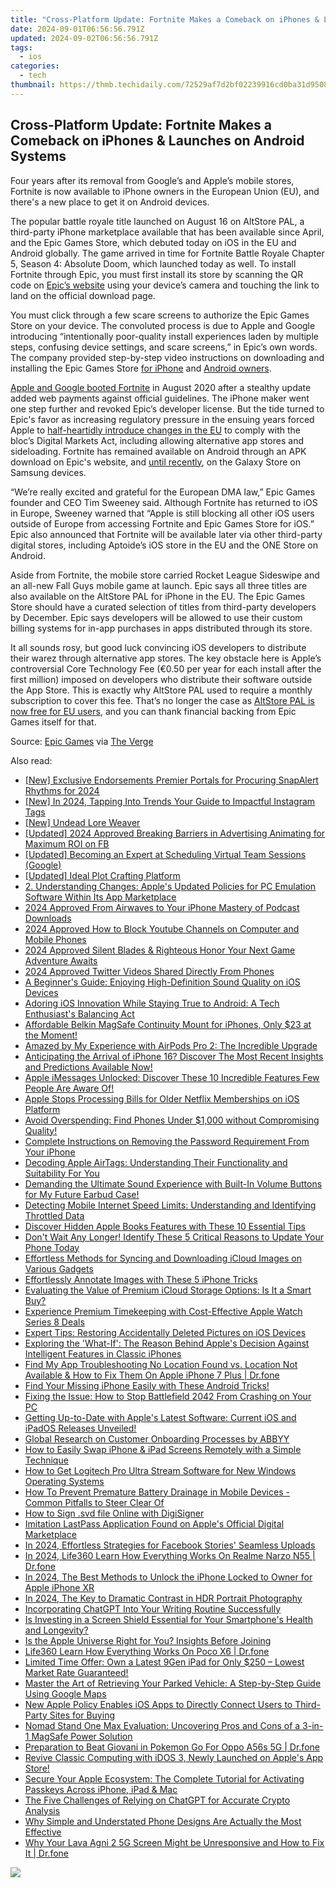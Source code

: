 ```yaml
---
title: "Cross-Platform Update: Fortnite Makes a Comeback on iPhones & Launches on Android Systems"
date: 2024-09-01T06:56:56.791Z
updated: 2024-09-02T06:56:56.791Z
tags:
  - ios
categories:
  - tech
thumbnail: https://thmb.techidaily.com/72529af7d2bf02239916cd0ba31d950846919ac8ac9ff5b071dc373f5d27eae7.jpg
---
```


## Cross-Platform Update: Fortnite Makes a Comeback on iPhones & Launches on Android Systems

Four years after its removal from Google’s and Apple’s mobile stores, Fortnite is now available to iPhone owners in the European Union (EU), and there's a new place to get it on Android devices.

 The popular battle royale title launched on August 16 on AltStore PAL, a third-party iPhone marketplace available that has been available since April, and the Epic Games Store, which debuted today on iOS in the EU and Android globally. The game arrived in time for Fortnite Battle Royale Chapter 5, Season 4: Absolute Doom, which launched today as well. To install Fortnite through Epic, you must first install its store by scanning the QR code on [Epic’s website](https://store.epicgames.com/mobile) using your device’s camera and touching the link to land on the official download page.

 You must click through a few scare screens to authorize the Epic Games Store on your device. The convoluted process is due to Apple and Google introducing “intentionally poor-quality install experiences laden by multiple steps, confusing device settings, and scare screens,” in Epic’s own words. The company provided step-by-step video instructions on downloading and installing the Epic Games Store [for iPhone](https://www.youtube.com/watch?v=%5F6cmu0NuM3g) and [Android owners](https://www.youtube.com/watch?v=4C4RxVF-unI).

[Apple and Google booted Fortnite](https://win-answers.techidaily.com/how-to-fix-monster-hunter-rise-installation-errors-and-launch-successfully/) in August 2020 after a stealthy update added web payments against official guidelines. The iPhone maker went one step further and revoked Epic’s developer license. But the tide turned to Epic's favor as increasing regulatory pressure in the ensuing years forced Apple to [half-heartidly introduce changes in the EU](https://extra-lessons.techidaily.com/the-final-cut-editors-toolkit-10-plugin-winners/) to comply with the bloc’s Digital Markets Act, including allowing alternative app stores and sideloading. Fortnite has remained available on Android through an APK download on Epic's website, and [until recently](https://www.ign.com/articles/fortnite-is-leaving-the-samsung-galaxy-store-epic-tim-sweeney), on the Galaxy Store on Samsung devices.

 “We’re really excited and grateful for the European DMA law,” Epic Games founder and CEO Tim Sweeney said. Although Fortnite has returned to iOS in Europe, Sweeney warned that “Apple is still blocking all other iOS users outside of Europe from accessing Fortnite and Epic Games Store for iOS.” Epic also announced that Fortnite will be available later via other third-party digital stores, including Aptoide’s iOS store in the EU and the ONE Store on Android.

 Aside from Fortnite, the mobile store carried Rocket League Sideswipe and an all-new Fall Guys mobile game at launch. Epic says all three titles are also available on the AltStore PAL for iPhone in the EU. The Epic Games Store should have a curated selection of titles from third-party developers by December. Epic says developers will be allowed to use their custom billing systems for in-app purchases in apps distributed through its store.

 It all sounds rosy, but good luck convincing iOS developers to distribute their warez through alternative app stores. The key obstacle here is Apple’s controversial Core Technology Fee (€0.50 per year for each install after the first million) imposed on developers who distribute their software outside the App Store. This is exactly why AltStore PAL used to require a monthly subscription to cover this fee. That’s no longer the case as [AltStore PAL is now free for EU users](https://os-tips.techidaily.com/locating-your-itunes-backups-a-step-by-step-guide-to-finding-and-managing-backup-files/), and you can thank financial backing from Epic Games itself for that.

 Source: [Epic Games](https://www.epicgames.com/site/news/the-epic-games-store-launches-on-mobile) via [The Verge](https://www.theverge.com/2024/8/16/24221361/fortnite-iphone-epic-games-app-store)

<ins class="adsbygoogle"
     style="display:block"
     data-ad-format="autorelaxed"
     data-ad-client="ca-pub-7571918770474297"
     data-ad-slot="1223367746"></ins>



<ins class="adsbygoogle"
     style="display:block"
     data-ad-client="ca-pub-7571918770474297"
     data-ad-slot="8358498916"
     data-ad-format="auto"
     data-full-width-responsive="true"></ins>

<span class="atpl-alsoreadstyle">Also read:</span>
<div><ul>
<li><a href="https://vp-tips.techidaily.com/new-exclusive-endorsements-premier-portals-for-procuring-snapalert-rhythms-for-2024/"><u>[New] Exclusive Endorsements  Premier Portals for Procuring SnapAlert Rhythms for 2024</u></a></li>
<li><a href="https://instagram-videos.techidaily.com/new-in-2024-tapping-into-trends-your-guide-to-impactful-instagram-tags/"><u>[New] In 2024, Tapping Into Trends  Your Guide to Impactful Instagram Tags</u></a></li>
<li><a href="https://fox-blue.techidaily.com/new-undead-lore-weaver/"><u>[New] Undead Lore Weaver</u></a></li>
<li><a href="https://facebook-video-content.techidaily.com/updated-2024-approved-breaking-barriers-in-advertising-animating-for-maximum-roi-on-fb/"><u>[Updated] 2024 Approved  Breaking Barriers in Advertising  Animating for Maximum ROI on FB</u></a></li>
<li><a href="https://remote-screen-capture.techidaily.com/updated-becoming-an-expert-at-scheduling-virtual-team-sessions-google/"><u>[Updated] Becoming an Expert at Scheduling Virtual Team Sessions (Google)</u></a></li>
<li><a href="https://article-tips.techidaily.com/updated-ideal-plot-crafting-platform/"><u>[Updated] Ideal Plot Crafting Platform</u></a></li>
<li><a href="https://os-tips.techidaily.com/2-understanding-changes-apples-updated-policies-for-pc-emulation-software-within-its-app-marketplace/"><u>2. Understanding Changes: Apple's Updated Policies for PC Emulation Software Within Its App Marketplace</u></a></li>
<li><a href="https://some-techniques.techidaily.com/2024-approved-from-airwaves-to-your-iphone-mastery-of-podcast-downloads/"><u>2024 Approved  From Airwaves to Your iPhone  Mastery of Podcast Downloads</u></a></li>
<li><a href="https://youtube-stream.techidaily.com/1716796034506-2024-approved-how-to-block-youtube-channels-on-computer-and-mobile-phones/"><u>2024 Approved  How to Block Youtube Channels on Computer and Mobile Phones</u></a></li>
<li><a href="https://digital-screen-recording.techidaily.com/2024-approved-silent-blades-and-righteous-honor-your-next-game-adventure-awaits/"><u>2024 Approved  Silent Blades & Righteous Honor  Your Next Game Adventure Awaits</u></a></li>
<li><a href="https://twitter-clips.techidaily.com/2024-approved-twitter-videos-shared-directly-from-phones/"><u>2024 Approved  Twitter Videos Shared Directly From Phones</u></a></li>
<li><a href="https://os-tips.techidaily.com/a-beginners-guide-enjoying-high-definition-sound-quality-on-ios-devices/"><u>A Beginner's Guide: Enjoying High-Definition Sound Quality on iOS Devices</u></a></li>
<li><a href="https://os-tips.techidaily.com/adoring-ios-innovation-while-staying-true-to-android-a-tech-enthusiasts-balancing-act/"><u>Adoring iOS Innovation While Staying True to Android: A Tech Enthusiast's Balancing Act</u></a></li>
<li><a href="https://os-tips.techidaily.com/affordable-belkin-magsafe-continuity-mount-for-iphones-only-23-at-the-moment/"><u>Affordable Belkin MagSafe Continuity Mount for iPhones, Only $23 at the Moment!</u></a></li>
<li><a href="https://os-tips.techidaily.com/amazed-by-my-experience-with-airpods-pro-2-the-incredible-upgrade/"><u>Amazed by My Experience with AirPods Pro 2: The Incredible Upgrade</u></a></li>
<li><a href="https://os-tips.techidaily.com/anticipating-the-arrival-of-iphone-16-discover-the-most-recent-insights-and-predictions-available-now/"><u>Anticipating the Arrival of iPhone 16? Discover The Most Recent Insights and Predictions Available Now!</u></a></li>
<li><a href="https://os-tips.techidaily.com/apple-imessages-unlocked-discover-these-10-incredible-features-few-people-are-aware-of/"><u>Apple iMessages Unlocked: Discover These 10 Incredible Features Few People Are Aware Of!</u></a></li>
<li><a href="https://os-tips.techidaily.com/apple-stops-processing-bills-for-older-netflix-memberships-on-ios-platform/"><u>Apple Stops Processing Bills for Older Netflix Memberships on iOS Platform</u></a></li>
<li><a href="https://os-tips.techidaily.com/avoid-overspending-find-phones-under-1000-without-compromising-quality/"><u>Avoid Overspending: Find Phones Under $1,000 without Compromising Quality!</u></a></li>
<li><a href="https://os-tips.techidaily.com/complete-instructions-on-removing-the-password-requirement-from-your-iphone/"><u>Complete Instructions on Removing the Password Requirement From Your iPhone</u></a></li>
<li><a href="https://os-tips.techidaily.com/decoding-apple-airtags-understanding-their-functionality-and-suitability-for-you/"><u>Decoding Apple AirTags: Understanding Their Functionality and Suitability For You</u></a></li>
<li><a href="https://os-tips.techidaily.com/demanding-the-ultimate-sound-experience-with-built-in-volume-buttons-for-my-future-earbud-case/"><u>Demanding the Ultimate Sound Experience with Built-In Volume Buttons for My Future Earbud Case!</u></a></li>
<li><a href="https://os-tips.techidaily.com/detecting-mobile-internet-speed-limits-understanding-and-identifying-throttled-data/"><u>Detecting Mobile Internet Speed Limits: Understanding and Identifying Throttled Data</u></a></li>
<li><a href="https://os-tips.techidaily.com/discover-hidden-apple-books-features-with-these-10-essential-tips/"><u>Discover Hidden Apple Books Features with These 10 Essential Tips</u></a></li>
<li><a href="https://os-tips.techidaily.com/dont-wait-any-longer-identify-these-5-critical-reasons-to-update-your-phone-today/"><u>Don't Wait Any Longer! Identify These 5 Critical Reasons to Update Your Phone Today</u></a></li>
<li><a href="https://os-tips.techidaily.com/effortless-methods-for-syncing-and-downloading-icloud-images-on-various-gadgets/"><u>Effortless Methods for Syncing and Downloading iCloud Images on Various Gadgets</u></a></li>
<li><a href="https://os-tips.techidaily.com/effortlessly-annotate-images-with-these-5-iphone-tricks/"><u>Effortlessly Annotate Images with These 5 iPhone Tricks</u></a></li>
<li><a href="https://os-tips.techidaily.com/evaluating-the-value-of-premium-icloud-storage-options-is-it-a-smart-buy/"><u>Evaluating the Value of Premium iCloud Storage Options: Is It a Smart Buy?</u></a></li>
<li><a href="https://os-tips.techidaily.com/experience-premium-timekeeping-with-cost-effective-apple-watch-series-8-deals/"><u>Experience Premium Timekeeping with Cost-Effective Apple Watch Series 8 Deals</u></a></li>
<li><a href="https://os-tips.techidaily.com/expert-tips-restoring-accidentally-deleted-pictures-on-ios-devices/"><u>Expert Tips: Restoring Accidentally Deleted Pictures on iOS Devices</u></a></li>
<li><a href="https://os-tips.techidaily.com/exploring-the-what-if-the-reason-behind-apples-decision-against-intelligent-features-in-classic-iphones/"><u>Exploring the 'What-If': The Reason Behind Apple's Decision Against Intelligent Features in Classic iPhones</u></a></li>
<li><a href="https://iphone-location.techidaily.com/find-my-app-troubleshooting-no-location-found-vs-location-not-available-and-how-to-fix-them-on-apple-iphone-7-plus-drfone-by-drfone-virtual-ios/"><u>Find My App Troubleshooting No Location Found vs. Location Not Available & How to Fix Them On Apple iPhone 7 Plus | Dr.fone</u></a></li>
<li><a href="https://os-tips.techidaily.com/find-your-missing-iphone-easily-with-these-android-tricks/"><u>Find Your Missing iPhone Easily with These Android Tricks!</u></a></li>
<li><a href="https://win-solutions.techidaily.com/fixing-the-issue-how-to-stop-battlefield-2042-from-crashing-on-your-pc/"><u>Fixing the Issue: How to Stop Battlefield 2042 From Crashing on Your PC</u></a></li>
<li><a href="https://os-tips.techidaily.com/getting-up-to-date-with-apples-latest-software-current-ios-and-ipados-releases-unveiled/"><u>Getting Up-to-Date with Apple's Latest Software: Current iOS and iPadOS Releases Unveiled!</u></a></li>
<li><a href="https://solve-marvelous.techidaily.com/global-research-on-customer-onboarding-processes-by-abbyy/"><u>Global Research on Customer Onboarding Processes by ABBYY</u></a></li>
<li><a href="https://os-tips.techidaily.com/how-to-easily-swap-iphone-and-ipad-screens-remotely-with-a-simple-technique/"><u>How to Easily Swap iPhone & iPad Screens Remotely with a Simple Technique</u></a></li>
<li><a href="https://win-amazing.techidaily.com/how-to-get-logitech-pro-ultra-stream-software-for-new-windows-operating-systems/"><u>How to Get Logitech Pro Ultra Stream Software for New Windows Operating Systems</u></a></li>
<li><a href="https://os-tips.techidaily.com/how-to-prevent-premature-battery-drainage-in-mobile-devices-common-pitfalls-to-steer-clear-of/"><u>How To Prevent Premature Battery Drainage in Mobile Devices - Common Pitfalls to Steer Clear Of</u></a></li>
<li><a href="https://blog-min.techidaily.com/how-to-sign-svd-file-online-with-digisigner-by-ldigisigner-sign-a-word-sign-a-word/"><u>How to Sign .svd file Online with DigiSigner</u></a></li>
<li><a href="https://os-tips.techidaily.com/imitation-lastpass-application-found-on-apples-official-digital-marketplace/"><u>Imitation LastPass Application Found on Apple's Official Digital Marketplace</u></a></li>
<li><a href="https://facebook-videos.techidaily.com/in-2024-effortless-strategies-for-facebook-stories-seamless-uploads/"><u>In 2024, Effortless Strategies for Facebook Stories' Seamless Uploads</u></a></li>
<li><a href="https://phone-solutions.techidaily.com/in-2024-life360-learn-how-everything-works-on-realme-narzo-n55-drfone-by-drfone-virtual-android/"><u>In 2024, Life360 Learn How Everything Works On Realme Narzo N55 | Dr.fone</u></a></li>
<li><a href="https://ios-unlock.techidaily.com/in-2024-the-best-methods-to-unlock-the-iphone-locked-to-owner-for-apple-iphone-xr-by-drfone-ios/"><u>In 2024, The Best Methods to Unlock the iPhone Locked to Owner for Apple iPhone XR</u></a></li>
<li><a href="https://some-approaches.techidaily.com/in-2024-the-key-to-dramatic-contrast-in-hdr-portrait-photography/"><u>In 2024, The Key to Dramatic Contrast in HDR Portrait Photography</u></a></li>
<li><a href="https://tech-savvy.techidaily.com/incorporating-chatgpt-into-your-writing-routine-successfully/"><u>Incorporating ChatGPT Into Your Writing Routine Successfully</u></a></li>
<li><a href="https://os-tips.techidaily.com/is-investing-in-a-screen-shield-essential-for-your-smartphones-health-and-longevity/"><u>Is Investing in a Screen Shield Essential for Your Smartphone's Health and Longevity?</u></a></li>
<li><a href="https://os-tips.techidaily.com/is-the-apple-universe-right-for-you-insights-before-joining/"><u>Is the Apple Universe Right for You? Insights Before Joining</u></a></li>
<li><a href="https://fake-location.techidaily.com/life360-learn-how-everything-works-on-poco-x6-drfone-by-drfone-virtual-android/"><u>Life360 Learn How Everything Works On Poco X6 | Dr.fone</u></a></li>
<li><a href="https://os-tips.techidaily.com/limited-time-offer-own-a-latest-9gen-ipad-for-only-250-lowest-market-rate-guaranteed/"><u>Limited Time Offer: Own a Latest 9Gen iPad for Only $250 – Lowest Market Rate Guaranteed!</u></a></li>
<li><a href="https://os-tips.techidaily.com/master-the-art-of-retrieving-your-parked-vehicle-a-step-by-step-guide-using-google-maps/"><u>Master the Art of Retrieving Your Parked Vehicle: A Step-by-Step Guide Using Google Maps</u></a></li>
<li><a href="https://os-tips.techidaily.com/new-apple-policy-enables-ios-apps-to-directly-connect-users-to-third-party-sites-for-buying/"><u>New Apple Policy Enables iOS Apps to Directly Connect Users to Third-Party Sites for Buying</u></a></li>
<li><a href="https://os-tips.techidaily.com/nomad-stand-one-max-evaluation-uncovering-pros-and-cons-of-a-3-in-1-magsafe-power-solution/"><u>Nomad Stand One Max Evaluation: Uncovering Pros and Cons of a 3-in-1 MagSafe Power Solution</u></a></li>
<li><a href="https://android-pokemon-go.techidaily.com/preparation-to-beat-giovani-in-pokemon-go-for-oppo-a56s-5g-drfone-by-drfone-virtual-android/"><u>Preparation to Beat Giovani in Pokemon Go For Oppo A56s 5G | Dr.fone</u></a></li>
<li><a href="https://os-tips.techidaily.com/revive-classic-computing-with-idos-3-newly-launched-on-apples-app-store/"><u>Revive Classic Computing with iDOS 3, Newly Launched on Apple's App Store!</u></a></li>
<li><a href="https://os-tips.techidaily.com/secure-your-apple-ecosystem-the-complete-tutorial-for-activating-passkeys-across-iphone-ipad-and-mac/"><u>Secure Your Apple Ecosystem: The Complete Tutorial for Activating Passkeys Across iPhone, iPad & Mac</u></a></li>
<li><a href="https://tech-revival.techidaily.com/the-five-challenges-of-relying-on-chatgpt-for-accurate-crypto-analysis/"><u>The Five Challenges of Relying on ChatGPT for Accurate Crypto Analysis</u></a></li>
<li><a href="https://os-tips.techidaily.com/why-simple-and-understated-phone-designs-are-actually-the-most-effective/"><u>Why Simple and Understated Phone Designs Are Actually the Most Effective</u></a></li>
<li><a href="https://howto.techidaily.com/why-your-lava-agni-2-5g-screen-might-be-unresponsive-and-how-to-fix-it-drfone-by-drfone-fix-android-problems-fix-android-problems/"><u>Why Your Lava Agni 2 5G Screen Might be Unresponsive and How to Fix It | Dr.fone</u></a></li>
</ul></div>

<!-- affiliate ads begin -->
<a href="https://secure.2checkout.com/order/checkout.php?PRODS=35038891&QTY=1&AFFILIATE=108875&CART=1"><img src="https://www.dupinout.com/wp-content/uploads/2021/12/DupInOut-New-Duplicate-Scan-Tab.png" border="0"></a>
<!-- affiliate ads end -->